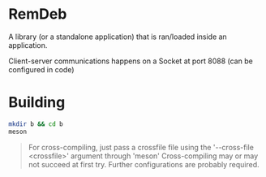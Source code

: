 # RemDeb
A library (or a standalone application) that is ran/loaded inside an application.

Client-server communications happens on a Socket at port 8088 (can be configured in code)

# Building
```bash
mkdir b && cd b
meson
```

> For cross-compiling, just pass a crossfile file using the '--cross-file \<crossfile>' argument through 'meson'
> Cross-compiling may or may not succeed at first try. Further configurations are probably required.